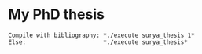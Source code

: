 # My PhD thesis

```
Compile with bibliography: *./execute surya_thesis 1*
Else:                      *./execute surya_thesis*
```
